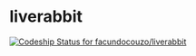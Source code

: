 liverabbit
==========
[ ![Codeship Status for facundocouzo/liverabbit](https://codeship.io/projects/8b41f110-fbf4-0131-9c0c-6695216aa8a8/status)](https://codeship.io/projects/29284)
